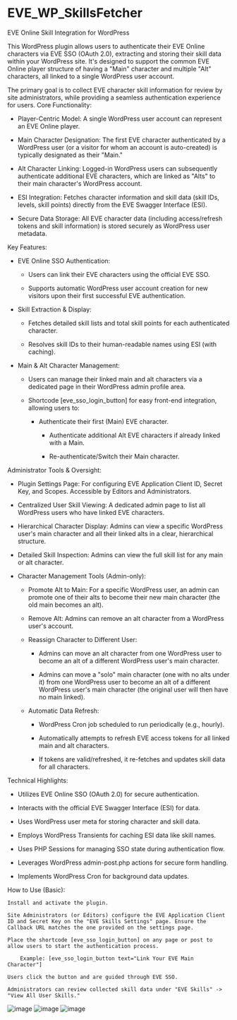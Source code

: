 # EVE_WP_SkillsFetcher
EVE Online Skill Integration for WordPress

This WordPress plugin allows users to authenticate their EVE Online characters via EVE SSO (OAuth 2.0), extracting and storing their skill data within your WordPress site. It's designed to support the common EVE Online player structure of having a "Main" character and multiple "Alt" characters, all linked to a single WordPress user account.

The primary goal is to collect EVE character skill information for review by site administrators, while providing a seamless authentication experience for users.
Core Functionality:

- Player-Centric Model: A single WordPress user account can represent an EVE Online player.

- Main Character Designation: The first EVE character authenticated by a WordPress user (or a visitor for whom an account is auto-created) is typically designated as their "Main."

- Alt Character Linking: Logged-in WordPress users can subsequently authenticate additional EVE characters, which are linked as "Alts" to their main character's WordPress account.

- ESI Integration: Fetches character information and skill data (skill IDs, levels, skill points) directly from the EVE Swagger Interface (ESI).

- Secure Data Storage: All EVE character data (including access/refresh tokens and skill information) is stored securely as WordPress user metadata.

Key Features:

- EVE Online SSO Authentication:

  - Users can link their EVE characters using the official EVE SSO.

  - Supports automatic WordPress user account creation for new visitors upon their first successful EVE authentication.

- Skill Extraction & Display:

  - Fetches detailed skill lists and total skill points for each authenticated character.

  - Resolves skill IDs to their human-readable names using ESI (with caching).

- Main & Alt Character Management:

  - Users can manage their linked main and alt characters via a dedicated page in their WordPress admin profile area.

  - Shortcode [eve_sso_login_button] for easy front-end integration, allowing users to:

    - Authenticate their first (Main) EVE character.

      - Authenticate additional Alt EVE characters if already linked with a Main.

      - Re-authenticate/Switch their Main character.

Administrator Tools & Oversight:

- Plugin Settings Page: For configuring EVE Application Client ID, Secret Key, and Scopes. Accessible by Editors and Administrators.

- Centralized User Skill Viewing: A dedicated admin page to list all WordPress users who have linked EVE characters.

- Hierarchical Character Display: Admins can view a specific WordPress user's main character and all their linked alts in a clear, hierarchical structure.

- Detailed Skill Inspection: Admins can view the full skill list for any main or alt character.

- Character Management Tools (Admin-only):

  - Promote Alt to Main: For a specific WordPress user, an admin can promote one of their alts to become their new main character (the old main becomes an alt).

  - Remove Alt: Admins can remove an alt character from a WordPress user's account.

  - Reassign Character to Different User:

    - Admins can move an alt character from one WordPress user to become an alt of a different WordPress user's main character.

    - Admins can move a "solo" main character (one with no alts under it) from one WordPress user to become an alt of a different WordPress user's main character (the original user will then have no main linked).

  - Automatic Data Refresh:

    - WordPress Cron job scheduled to run periodically (e.g., hourly).

    - Automatically attempts to refresh EVE access tokens for all linked main and alt characters.

    - If tokens are valid/refreshed, it re-fetches and updates skill data for all characters.

Technical Highlights:

  - Utilizes EVE Online SSO (OAuth 2.0) for secure authentication.

  - Interacts with the official EVE Swagger Interface (ESI) for data.

  - Uses WordPress user meta for storing character and skill data.

  - Employs WordPress Transients for caching ESI data like skill names.

  - Uses PHP Sessions for managing SSO state during authentication flow.

  - Leverages WordPress admin-post.php actions for secure form handling.

  - Implements WordPress Cron for background data updates.

How to Use (Basic):

    Install and activate the plugin.

    Site Administrators (or Editors) configure the EVE Application Client ID and Secret Key on the "EVE Skills Settings" page. Ensure the Callback URL matches the one provided on the settings page.

    Place the shortcode [eve_sso_login_button] on any page or post to allow users to start the authentication process.

        Example: [eve_sso_login_button text="Link Your EVE Main Character"]

    Users click the button and are guided through EVE SSO.

    Administrators can review collected skill data under "EVE Skills" -> "View All User Skills."
![image](https://github.com/user-attachments/assets/3072b669-7614-4a43-bf09-9ab552069c8d)
![image](https://github.com/user-attachments/assets/26c7bfc1-035f-4383-9473-9c6cb94e6539)
![image](https://github.com/user-attachments/assets/a84bd68c-fed2-46aa-a4a5-3c0230a2eaef)
